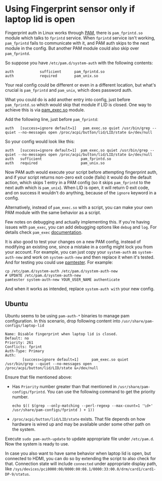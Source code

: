 # Using Fingerprint sensor only if laptop lid is open

Fingerprint auth in Linux works through [PAM](https://en.wikipedia.org/wiki/Linux_PAM), there is `pam_fprintd.so` module which talks to `fprintd` service. When `fprintd` service isn't working, `pam_fprintd` fails to communicate with it, and PAM auth skips to the next module in the config. But another PAM module could also skip over `pam_fprintd`.

So suppose you have `/etc/pam.d/system-auth` with the following contents:

```
auth            sufficient      pam_fprintd.so
auth            required        pam_unix.so
```
Your real config could be different or even in a different location, but what's crucial is `pam_fprintd` and `pam_unix`, which does password auth.

What you could do is add another entry into config, just before `pam_fprintd.so` which would skip that module if LID is closed. One way to achieve this is via [pam_exec.so](https://man7.org/linux/man-pages/man8/pam_exec.8.html) module.

Add the following line, just before `pam_fprintd`:

```
auth   [success=ignore default=1]   pam_exec.so quiet /usr/bin/grep --quiet --no-messages open /proc/acpi/button/lid/LID/state &>/dev/null
```

So your config would look like this:

```
auth   [success=ignore default=1]  pam_exec.so quiet /usr/bin/grep --quiet --no-messages open /proc/acpi/button/lid/LID/state &>/dev/null
auth   sufficient                  pam_fprintd.so
auth   required                    pam_unix.so
```

Now PAM auth would execute your script before attempting fingerprint auth, and if your script returns non-zero exit code (fails) it would do the default action, which skips 1 entry in a PAM config (so it skips `pam_fprintd` to the next auth which is `pam_unix`). When LID is open, it will return 0 exit code, and on success it wouldn't do anything, because of the `ignore` keyword in a config.

Alternatively, instead of `pam_exec.so` with a script, you can make your own PAM module with the same behavior as a script.

Few notes on debugging and actually implementing this. If you're having issues with `pam_exec`, you can add debugging options like `debug` and `log`. For details check `pam_exec` [documentation](https://man7.org/linux/man-pages/man8/pam_exec.8.html).

It is also good to test your changes on a new PAM config, instead of modifying an existing one, since a mistake in a config might lock you from your account. For example, you can just copy your `system-auth` as `system-auth-new` and work on `system-auth-new` and then replace it when it's tested. And for testing you could use [pamtester](https://pamtester.sourceforge.net/). For example:

```
cp /etc/pam.d/system-auth /etc/pam.d/system-auth-new
# UPDATE /etc/pam.d/system-auth-new
pamtester system-auth-new YOUR_USER_NAME authenticate
```

And when it works as intended, replace `system-auth with` your new config.

## Ubuntu
Ubuntu seems to be using `pam-auth-*` binaries to manage pam configuration. In this scenario, drop following content into `/usr/share/pam-configs/laptop-lid`

```
Name: Disable fingerprint when laptop lid is closed.
Default: no
Priority: 261
Conflicts: fprint
Auth-Type: Primary
Auth:
        [success=ignore default=1]      pam_exec.so quiet /usr/bin/grep --quiet --no-messages open /proc/acpi/button/lid/LID/state &>/dev/null
```

Ensure that file mentioned above:

* Has `Priority` number greater than that mentioned in `/usr/share/pam-configs/fprintd`. You can use the following command to get the priority number.

    ```
    echo $(( $(grep --only-matching --perl-regexp --max-count=1 '\d+' /usr/share/pam-configs/fprintd ) + 1))
    ```
* `/proc/acpi/button/lid/LID/state` exists. That file depends on how hardware is wired up and may be available under some other path on the system.

Execute `sudo pam-auth-update` to update appropriate file under `/etc/pam.d`. Now the system is ready to use.

In case you also want to have same behavior when laptop lid is open, but connected to HDMI, you can do so by extending the script to also check for that. Connection state will include `connected` under appropriate display path, like `/sys/devices/pci0000:00/0000:00:08.1/0000:33:00.0/drm/card1/card1-DP-9/status`.
